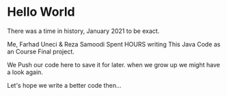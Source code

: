 # Hello World

There was a time in history, January 2021 to be exact.

Me, Farhad Uneci & Reza Samoodi Spent HOURS writing This Java Code as an
Course Final project. 

We Push our code here to save it for later. when we grow up
we might have a look again.

Let's hope we write a better code then...

<!-- ----------------------------------------------------------------------- -->
<!--                https://github.com/Farhaduneci/JavaFinal                 -->
<!-- ----------------------------------------------------------------------- -->